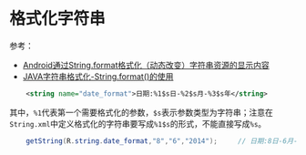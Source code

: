 # 格式化字符串

参考：

+ [Android通过String.format格式化（动态改变）字符串资源的显示内容](https://www.jianshu.com/p/e5636203c6f1)
+ [JAVA字符串格式化-String.format()的使用](https://juejin.im/entry/5b5182b2e51d45190a431b59)

```xml
    <string name="date_format">日期:%1$s日-%2$s月-%3$s年</string>  
```

其中，`%1`代表第一个需要格式化的参数，`$s`表示参数类型为字符串；注意在`String.xml`中定义格式化的字符串要写成`%1$s`的形式，不能直接写成`%s`。

```java
    getString(R.string.date_format,"8","6","2014");     // 日期:8日-6月-2014年  
```

